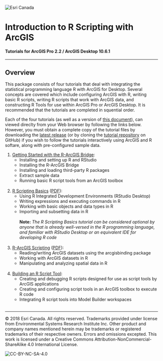 ![Esri Canada](https://highered-esricanada.github.io/r-arcgis-tutorials/images/logo.png "Esri Canada")
# Introduction to R Scripting with ArcGIS
#### Tutorials for ArcGIS Pro 2.2 / ArcGIS Desktop 10.6.1

---

## Overview

This package consists of four tutorials that deal with integrating the statistical programming language R with ArcGIS for Desktop.  Several concepts are covered which include configuring ArcGIS with R, writing basic R scripts, writing R scripts that work with ArcGIS data, and constructing R Tools for use within ArcGIS Pro or ArcGIS Desktop.  It is recommended that the tutorials are completed in squential order.

Each of the four tutorials (as well as a version of [this document](https://highered-esricanada.github.io/r-arcgis-tutorials/0-Intro-to-R-ArcGIS_package.pdf)), can viewed direclty from your Web browser by following the links below.  However, you must obtain a complete copy of the tutorial files by downloading the [latest release](https://github.com/highered-esricanada/r-arcgis-tutorials/releases/latest) (or by cloning the [tutorial repository](https://github.com/highered-esricanada/r-arcgis-tutorials/) on GitHub) if you wish to follow the tutorials interactively using ArcGIS and R softare, along with pre-configured sample data.

1. [Getting Started with the R-ArcGIS Bridge](https://highered-esricanada.github.io/r-arcgis-tutorials/1-Getting-Started.pdf):
   * Installing and setting up R and RStudio
   * Installing the R-ArcGIS Bridge
   * Installing and loading third-party R packages
   * Extract sample data
   * Running basic R script tools from an ArcGIS toolbox<br /><br />
2. [R Scripting Basics](https://highered-esricanada.github.io/r-arcgis-tutorials/2-R-Scripting-Basics.html) ([PDF](https://highered-esricanada.github.io/r-arcgis-tutorials/2-R-Scripting-Basics.pdf)):
   * Using R Integrated Development Environments (RStudio Desktop)
   * Writing expressions and executing commands in R
   * Working with basic objects and data types in R
   * Importing and subsetting data in R<br /><br />
   **Note:** *The R Scripting Basics tutorial can be considered optional by anyone that is already well-versed in the R programming language, and familiar with RStudio Desktop or an equivalent IDE for developing R code*<br /><br />
3. [R-ArcGIS Scripting](https://highered-esricanada.github.io/r-arcgis-tutorials/3-R-ArcGIS-Scripting.html) ([PDF](https://highered-esricanada.github.io/r-arcgis-tutorials/3-R-ArcGIS-Scripting.pdf)):
   * Reading/writing ArcGIS datasets using the arcgisbinding package
   * Working with ArcGIS datasets in R
   * Manipulating and analyzing spatial data in R<br /><br />
4. [Building an R Script Tool](https://highered-esricanada.github.io/r-arcgis-tutorials/4-Building-an-R-Script-Tool.pdf):
   * Creating and debugging R scripts designed for use as script tools by ArcGIS applications
   * Creating and configuring script tools in an ArcGIS toolbox to execute R code
   * Integrating R script tools into Model Builder workspaces<br /><br />

---

© 2018 Esri Canada. All rights reserved. Trademarks provided under license
from Environmental Systems Research Institute Inc. Other product and
company names mentioned herein may be trademarks or registered
trademarks of their respective owners. Errors and omissions excepted. This work is licensed
under a Creative Commons Attribution-NonCommercial-ShareAlike 4.0 International
License.

![CC-BY-NC-SA-4.0](https://highered-esricanada.github.io/r-arcgis-tutorials/images/CC-BY-NC-SA-4.0.png "CC-BY-NC-SA-4.0")
